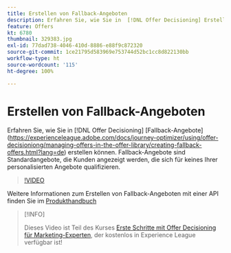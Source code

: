 ```yaml
---
title: Erstellen von Fallback-Angeboten
description: Erfahren Sie, wie Sie in  [!DNL Offer Decisioning] Erstellen von Fallback-Angeboten. Fallback-Angebote sind Eignungsregeln zugeordnet, die Ihnen helfen, sie nur relevanten Kunden anzuzeigen.
feature: Offers
kt: 6780
thumbnail: 329383.jpg
exl-id: 77dad738-4046-410d-8886-e88f9c872320
source-git-commit: 1ce21795d583969e753744d52bc1cc8d822130bb
workflow-type: ht
source-wordcount: '115'
ht-degree: 100%

---
```


# Erstellen von Fallback-Angeboten

Erfahren Sie, wie Sie in [!DNL Offer Decisioning] [Fallback-Angebote] (https://experienceleague.adobe.com/docs/journey-optimizer/using/offer-decisioniong/managing-offers-in-the-offer-library/creating-fallback-offers.html?lang=de) erstellen können. Fallback-Angebote sind Standardangebote, die Kunden angezeigt werden, die sich für keines Ihrer personalisierten Angebote qualifizieren.

>[!VIDEO](https://video.tv.adobe.com/v/329383?quality=12&learn=on)

Weitere Informationen zum Erstellen von Fallback-Angeboten mit einer API finden Sie im [Produkthandbuch](https://experienceleague.adobe.com/docs/journey-optimizer/using/offer-decisioniong/api-reference/offers-api/fallback-offers/create.html?lang=de)

>[!INFO]
>
> Dieses Video ist Teil des Kurses [Erste Schritte mit Offer Decisioning für Marketing-Experten](https://experienceleague.adobe.com/?lang=de?recommended=ExperiencePlatform-U-1-2020.1.offerdecisioning), der kostenlos in Experience League verfügbar ist!
